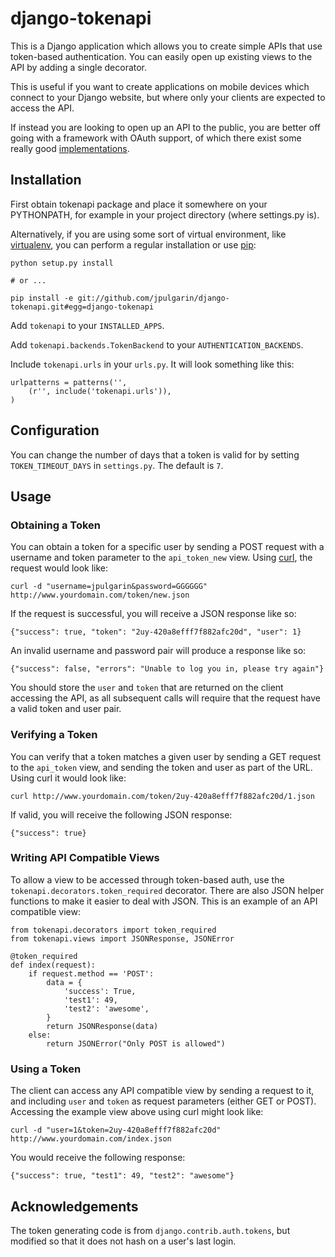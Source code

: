 django-tokenapi
================

This is a Django application which allows you to create simple APIs
that use token-based authentication. You can easily open up existing views
to the API by adding a single decorator.

This is useful if you want to create applications on mobile devices which
connect to your Django website, but where only your clients are expected to
access the API.

If instead you are looking to open up an API to the public, you are better off
going with a framework with OAuth support, of which there exist some really
good [implementations](https://bitbucket.org/jespern/django-piston/wiki/Home).

Installation
------------

First obtain tokenapi package and place it somewhere on your PYTHONPATH, for example
in your project directory (where settings.py is). 

Alternatively, if you are 
using some sort of virtual environment, like [virtualenv][], you can perform a 
regular installation or use [pip][]:
    
    python setup.py install

    # or ...

    pip install -e git://github.com/jpulgarin/django-tokenapi.git#egg=django-tokenapi

[virtualenv]: http://pypi.python.org/pypi/virtualenv
[pip]: http://pip.openplans.org/

Add `tokenapi` to your `INSTALLED_APPS`.

Add `tokenapi.backends.TokenBackend` to your `AUTHENTICATION_BACKENDS`.

Include `tokenapi.urls` in your `urls.py`. It will look something like this:

    urlpatterns = patterns('',
        (r'', include('tokenapi.urls')),
    )

Configuration
-------------

You can change the number of days that a token is valid for by setting 
`TOKEN_TIMEOUT_DAYS` in `settings.py`. The default is `7`.

Usage
-----

### Obtaining a Token

You can obtain a token for a specific user by sending a POST request with a
username and token parameter to the `api_token_new` view. 
Using [curl][], the request would look like:

    curl -d "username=jpulgarin&password=GGGGGG" http://www.yourdomain.com/token/new.json 

[curl]: http://curl.haxx.se/

If the request is successful, you will receive a JSON response like so:

    {"success": true, "token": "2uy-420a8efff7f882afc20d", "user": 1}

An invalid username and password pair will produce a response like so:

    {"success": false, "errors": "Unable to log you in, please try again"}

You should store the `user` and `token` that are returned on the client 
accessing the API, as all subsequent calls will require that the request have 
a valid token and user pair.

### Verifying a Token

You can verify that a token matches a given user by sending a GET request
to the `api_token` view, and sending the token and user as part of the URL. 
Using curl it would look like:

    curl http://www.yourdomain.com/token/2uy-420a8efff7f882afc20d/1.json 

If valid, you will receive the following JSON response:

    {"success": true}

### Writing API Compatible Views

To allow a view to be accessed through token-based auth, use the 
`tokenapi.decorators.token_required` decorator. There are also 
JSON helper functions to make it easier to deal with JSON. 
This is an example of an API compatible view:

    from tokenapi.decorators import token_required
    from tokenapi.views import JSONResponse, JSONError

    @token_required
    def index(request):
        if request.method == 'POST':
            data = {
                'success': True,
                'test1': 49,
                'test2': 'awesome',
            }
            return JSONResponse(data)
        else:
            return JSONError("Only POST is allowed")

### Using a Token

The client can access any API compatible view by sending a request to it, 
and including `user` and `token` as request parameters (either GET or POST).
Accessing the example view above using curl might look like:

    curl -d "user=1&token=2uy-420a8efff7f882afc20d" http://www.yourdomain.com/index.json

You would receive the following response:

    {"success": true, "test1": 49, "test2": "awesome"}

Acknowledgements
----------------

The token generating code is from `django.contrib.auth.tokens`, but modified so
that it does not hash on a user's last login.
